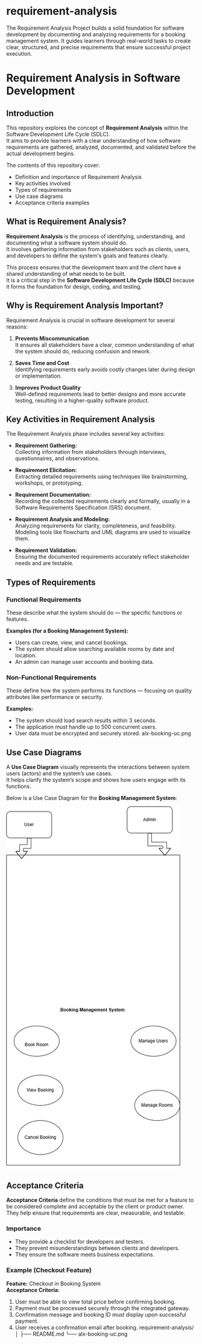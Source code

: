 # requirement-analysis
The Requirement Analysis Project builds a solid foundation for software development by documenting and analyzing requirements for a booking management system. It guides learners through real-world tasks to create clear, structured, and precise requirements that ensure successful project execution.
# Requirement Analysis in Software Development

## Introduction
This repository explores the concept of **Requirement Analysis** within the Software Development Life Cycle (SDLC).  
It aims to provide learners with a clear understanding of how software requirements are gathered, analyzed, documented, and validated before the actual development begins.  

The contents of this repository cover:
- Definition and importance of Requirement Analysis
- Key activities involved
- Types of requirements
- Use case diagrams
- Acceptance criteria examples
## What is Requirement Analysis?

**Requirement Analysis** is the process of identifying, understanding, and documenting what a software system should do.  
It involves gathering information from stakeholders such as clients, users, and developers to define the system's goals and features clearly.

This process ensures that the development team and the client have a shared understanding of what needs to be built.  
It is a critical step in the **Software Development Life Cycle (SDLC)** because it forms the foundation for design, coding, and testing.
## Why is Requirement Analysis Important?

Requirement Analysis is crucial in software development for several reasons:

1. **Prevents Miscommunication**  
   It ensures all stakeholders have a clear, common understanding of what the system should do, reducing confusion and rework.

2. **Saves Time and Cost**  
   Identifying requirements early avoids costly changes later during design or implementation.

3. **Improves Product Quality**  
   Well-defined requirements lead to better designs and more accurate testing, resulting in a higher-quality software product.
## Key Activities in Requirement Analysis

The Requirement Analysis phase includes several key activities:

- **Requirement Gathering:**  
  Collecting information from stakeholders through interviews, questionnaires, and observations.

- **Requirement Elicitation:**  
  Extracting detailed requirements using techniques like brainstorming, workshops, or prototyping.

- **Requirement Documentation:**  
  Recording the collected requirements clearly and formally, usually in a Software Requirements Specification (SRS) document.

- **Requirement Analysis and Modeling:**  
  Analyzing requirements for clarity, completeness, and feasibility. Modeling tools like flowcharts and UML diagrams are used to visualize them.

- **Requirement Validation:**  
  Ensuring the documented requirements accurately reflect stakeholder needs and are testable.
## Types of Requirements

### Functional Requirements
These describe what the system should do — the specific functions or features.

**Examples (for a Booking Management System):**
- Users can create, view, and cancel bookings.
- The system should allow searching available rooms by date and location.
- An admin can manage user accounts and booking data.

### Non-Functional Requirements
These define how the system performs its functions — focusing on quality attributes like performance or security.

**Examples:**
- The system should load search results within 3 seconds.
- The application must handle up to 500 concurrent users.
- User data must be encrypted and securely stored.
alx-booking-uc.png
## Use Case Diagrams

A **Use Case Diagram** visually represents the interactions between system users (actors) and the system’s use cases.  
It helps clarify the system’s scope and shows how users engage with its functions.

Below is a Use Case Diagram for the **Booking Management System**:

![Booking System Use Case Diagram](./alx-booking-uc.png)
## Acceptance Criteria

**Acceptance Criteria** define the conditions that must be met for a feature to be considered complete and acceptable by the client or product owner.  
They help ensure that requirements are clear, measurable, and testable.

### Importance
- They provide a checklist for developers and testers.
- They prevent misunderstandings between clients and developers.
- They ensure the software meets business expectations.

### Example (Checkout Feature)

**Feature:** Checkout in Booking System  
**Acceptance Criteria:**
1. User must be able to view total price before confirming booking.  
2. Payment must be processed securely through the integrated gateway.  
3. Confirmation message and booking ID must display upon successful payment.  
4. User receives a confirmation email after booking.
requirement-analysis/
│
├── README.md
└── alx-booking-uc.png
